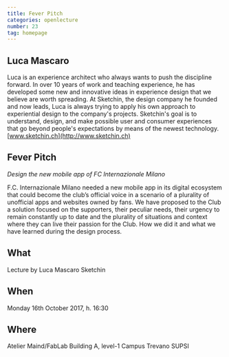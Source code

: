 ```yaml
---
title: Fever Pitch
categories: openlecture
number: 23
tag: homepage
---
```



## Luca Mascaro
Luca is an experience architect who always wants to push the discipline forward. In over 10 years of work and teaching experience, he has developed some new and innovative ideas in experience design that we believe are worth spreading. At Sketchin, the design company he founded and now leads, Luca is always trying to apply his own approach to experiential design to the company's projects. Sketchin's goal is to understand, design, and make possible user and consumer experiences that go beyond people's expectations by means of the newest technology.
[www.sketchin.ch](http://www.sketchin.ch)

## Fever Pitch
*Design the new mobile app of FC Internazionale Milano*

F.C. Internazionale Milano needed a new mobile app in its digital ecosystem that could become the club’s official voice in a scenario of a plurality of unofficial apps and websites owned by fans. We have proposed to the Club a solution focused on the supporters, their peculiar needs, their urgency to remain constantly up to date and the plurality of situations and context where they can live their passion for the Club. How we did it and what we have learned during the design process.


## What 
Lecture by Luca Mascaro Sketchin

## When
Monday 16th October 2017, h. 16:30

## Where
Atelier Maind/FabLab
Building A, level-1
Campus Trevano SUPSI
